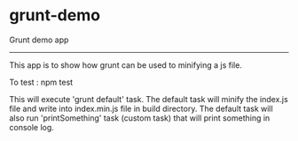 # grunt-demo
Grunt demo app

------------------------------------------------------
This app is to show how grunt can be used to minifying a js file.

To test :
npm test

This will execute 'grunt default' task. 
The default task will minify the index.js file and write into index.min.js file in build directory.
The default task will also run 'printSomething' task (custom task) that will print something in console log.